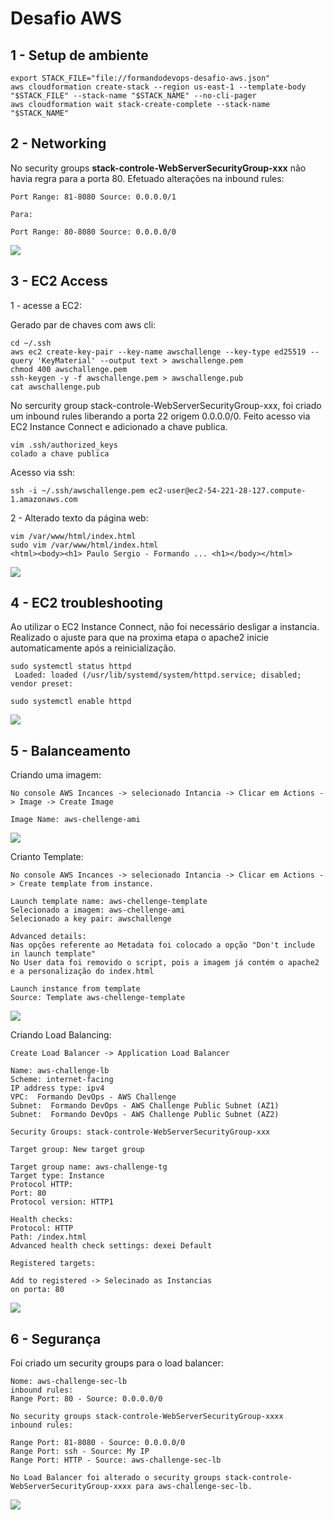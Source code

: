 # Desafio AWS

## 1 - Setup de ambiente

```
export STACK_FILE="file://formandodevops-desafio-aws.json"
aws cloudformation create-stack --region us-east-1 --template-body "$STACK_FILE" --stack-name "$STACK_NAME" --no-cli-pager
aws cloudformation wait stack-create-complete --stack-name "$STACK_NAME"
```

## 2 - Networking

No security groups **stack-controle-WebServerSecurityGroup-xxx** não havia regra para a porta 80.
Efetuado alterações na inbound rules:

```
Port Range: 81-8080 Source: 0.0.0.0/1

Para: 

Port Range: 80-8080 Source: 0.0.0.0/0
```
![](https://github.com/psmetildes/formando-devops/blob/main/desafio-aws/imgens/sec_group.gif)

## 3 - EC2 Access

1 - acesse a EC2:

Gerado par de chaves com aws cli:

```
cd ~/.ssh
aws ec2 create-key-pair --key-name awschallenge --key-type ed25519 --query 'KeyMaterial' --output text > awschallenge.pem
chmod 400 awschallenge.pem
ssh-keygen -y -f awschallenge.pem > awschallenge.pub
cat awschallenge.pub
```
No sercurity group stack-controle-WebServerSecurityGroup-xxx, foi criado um inbound rules liberando a porta 22 origem 0.0.0.0/0.
Feito acesso via EC2 Instance Connect e adicionado a chave publica.

```
vim .ssh/authorized_keys
colado a chave publica
``` 

Acesso via ssh:

``` 
ssh -i ~/.ssh/awschallenge.pem ec2-user@ec2-54-221-28-127.compute-1.amazonaws.com
```

2 - Alterado texto da página web:

```
vim /var/www/html/index.html
sudo vim /var/www/html/index.html
<html><body><h1> Paulo Sergio - Formando ... <h1></body></html>
```

![](https://github.com/psmetildes/formando-devops/blob/main/desafio-aws/imgens/ssh.gif)


## 4 - EC2 troubleshooting

Ao utilizar o EC2 Instance Connect, não foi necessário desligar a instancia.
Realizado o ajuste para que na proxima etapa o apache2 inicie automaticamente após a reinicialização. 

```
sudo systemctl status httpd
 Loaded: loaded (/usr/lib/systemd/system/httpd.service; disabled; vendor preset: 

sudo systemctl enable httpd
```

![](https://github.com/psmetildes/formando-devops/blob/main/desafio-aws/imgens/apache2_enable.gif)


## 5 - Balanceamento

Criando uma imagem:

```
No console AWS Incances -> selecionado Intancia -> Clicar em Actions -> Image -> Create Image

Image Name: aws-chellenge-ami
```
![](https://github.com/psmetildes/formando-devops/blob/main/desafio-aws/imgens/ami.gif)

Crianto Template:

```
No console AWS Incances -> selecionado Intancia -> Clicar em Actions -> Create template from instance.

Launch template name: aws-chellenge-template
Selecionado a imagem: aws-chellenge-ami
Selecionado a key pair: awschallenge

Advanced details: 
Nas opções referente ao Metadata foi colocado a opção "Don't include in launch template"
No User data foi removido o script, pois a imagem já contém o apache2 e a personalização do index.html

Launch instance from template 
Source: Template aws-chellenge-template
``` 

![](https://github.com/psmetildes/formando-devops/blob/main/desafio-aws/imgens/template.gif)


Criando Load Balancing:

```
Create Load Balancer -> Application Load Balancer 

Name: aws-challenge-lb 
Scheme: internet-facing
IP address type: ipv4
VPC:  Formando DevOps - AWS Challenge
Subnet:  Formando DevOps - AWS Challenge Public Subnet (AZ1)
Subnet:  Formando DevOps - AWS Challenge Public Subnet (AZ2)

Security Groups: stack-controle-WebServerSecurityGroup-xxx

Target group: New target group

Target group name: aws-challenge-tg
Target type: Instance
Protocol HTTP:
Port: 80
Protocol version: HTTP1

Health checks:
Protocol: HTTP 
Path: /index.html
Advanced health check settings: dexei Default 

Registered targets:

Add to registered -> Selecinado as Instancias 
on porta: 80
```
![](https://github.com/psmetildes/formando-devops/blob/main/desafio-aws/imgens/load_balancer.gif)

## 6 - Segurança

Foi criado um security groups para o load balancer:

```
Nome: aws-challenge-sec-lb
inbound rules:
Range Port: 80 - Source: 0.0.0.0/0

No security groups stack-controle-WebServerSecurityGroup-xxxx 
inbound rules:

Range Port: 81-8080 - Source: 0.0.0.0/0
Range Port: ssh - Source: My IP
Range Port: HTTP - Source: aws-challenge-sec-lb

No Load Balancer foi alterado o security groups stack-controle-WebServerSecurityGroup-xxxx para aws-challenge-sec-lb.

```
![](https://github.com/psmetildes/formando-devops/blob/main/desafio-aws/imgens/sec_group_lb.gif)
